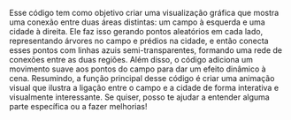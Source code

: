 Esse código tem como objetivo criar uma visualização gráfica que mostra uma conexão entre duas áreas distintas: um campo à esquerda e uma cidade à direita. Ele faz isso gerando pontos aleatórios em cada lado, representando árvores no campo e prédios 
na cidade, e então conecta esses pontos com linhas azuis semi-transparentes, formando uma rede de conexões entre as duas regiões. Além disso, o código adiciona um movimento suave aos pontos do campo para dar um efeito dinâmico à cena. Resumindo, 
a função principal desse código é criar uma animação visual que ilustra a ligação entre o campo e a cidade de forma interativa e visualmente interessante. Se quiser, posso te ajudar a entender alguma parte específica ou a fazer melhorias!
